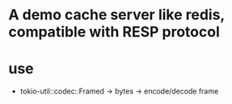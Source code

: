 # A demo cache server like redis, compatible with RESP protocol

# use 
- tokio-util::codec::Framed -> bytes -> encode/decode frame

